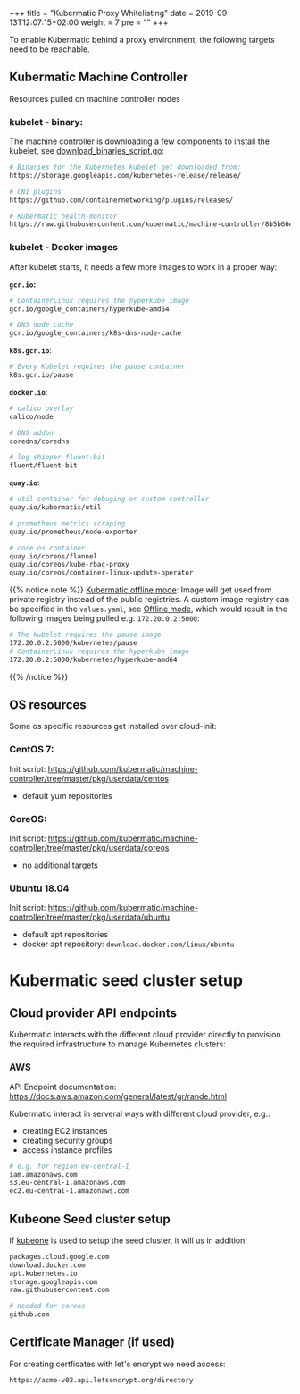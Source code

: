 +++
title = "Kubermatic Proxy Whitelisting"
date = 2019-09-13T12:07:15+02:00
weight = 7
pre = "<b></b>"
+++


To enable Kubermatic behind a proxy environment, the following targets need to be reachable.

## Kubermatic Machine Controller

Resources pulled on machine controller nodes

### kubelet - binary:

The machine controller is downloading a few components to install the kubelet, see [download_binaries_script.go](https://github.com/kubermatic/machine-controller/blob/master/pkg/userdata/helper/download_binaries_script.go):

```bash
# Binaries for the Kubernetes kubelet get downloaded from:
https://storage.googleapis.com/kubernetes-release/release/

# CNI plugins
https://github.com/containernetworking/plugins/releases/

# Kubermatic health-monitor
https://raw.githubusercontent.com/kubermatic/machine-controller/8b5b66e4910a6228dfaecccaa0a3b05ec4902f8e/pkg/userdata/scripts/health-monitor.sh
```

### kubelet - Docker images

After kubelet starts, it needs a few more images to work in a proper way:

**`gcr.io`:**
```bash
# ContainerLinux requires the hyperkube image
gcr.io/google_containers/hyperkube-amd64

# DNS node cache
gcr.io/google_containers/k8s-dns-node-cache
```

**`k8s.gcr.io`**:
```bash
# Every Kubelet requires the pause container: 
k8s.gcr.io/pause
```

**`docker.io`**:
```bash
# calico overlay
calico/node

# DNS addon
coredns/coredns

# log shipper fluent-bit
fluent/fluent-bit
```

**`quay.io`**:
```bash
# util container for debuging or custom controller
quay.io/kubermatic/util

# prometheus metrics scraping
quay.io/prometheus/node-exporter

# core os container
quay.io/coreos/flannel
quay.io/coreos/kube-rbac-proxy
quay.io/coreos/container-linux-update-operator
```
{{% notice note %}}
[Kubermatic offline mode](https://docs.kubermatic.io/advanced/offline_mode/#kubermatic-offline-mode):
Image will get used from private registry instead of the public registries. A custom image registry can be specified in the `values.yaml`, see [Offline mode](https://docs.kubermatic.io/advanced/offline_mode/#download-all-required-images), which would result in the following images being pulled e.g. `172.20.0.2:5000`:

```bash
# The kubelet requires the pause image
172.20.0.2:5000/kubernetes/pause
# ContainerLinux requires the hyperkube image
172.20.0.2:5000/kubernetes/hyperkube-amd64
```
{{% /notice %}}

## OS resources
Some os specific resources get installed over cloud-init:
 
### CentOS 7:
Init script: https://github.com/kubermatic/machine-controller/tree/master/pkg/userdata/centos

- default yum repositories

### CoreOS:
Init script: https://github.com/kubermatic/machine-controller/tree/master/pkg/userdata/coreos

- no additional targets 

### Ubuntu 18.04
Init script: https://github.com/kubermatic/machine-controller/tree/master/pkg/userdata/ubuntu

- default apt repositories
- docker apt repository: `download.docker.com/linux/ubuntu`


# Kubermatic seed cluster setup 

## Cloud provider API endpoints
Kubermatic interacts with the different cloud provider directly to provision the required infrastructure to manage Kubernetes clusters:

### AWS
API Endpoint documentation: https://docs.aws.amazon.com/general/latest/gr/rande.html

Kubermatic interact in serveral ways with different cloud provider, e.g.:
- creating EC2 instances
- creating security groups
- access instance profiles

```bash
# e.g. for region eu-central-1
iam.amazonaws.com
s3.eu-central-1.amazonaws.com
ec2.eu-central-1.amazonaws.com
```

## Kubeone Seed cluster setup

If [kubeone](https://github.com/kubermatic/kubeone) is used to setup the seed cluster, it will us in addition:

```bash
packages.cloud.google.com
download.docker.com
apt.kubernetes.io
storage.googleapis.com
raw.githubusercontent.com

# needed for coreos
github.com 
```

## Certificate Manager (if used)
For creating certficates with let's encrypt we need access:

```bash
https://acme-v02.api.letsencrypt.org/directory
```

